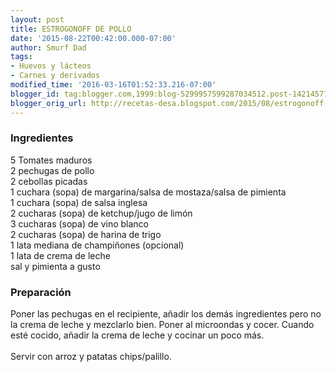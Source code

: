 ```yaml
---
layout: post
title: ESTROGONOFF DE POLLO
date: '2015-08-22T00:42:00.000-07:00'
author: Smurf Dad
tags:
- Huevos y lácteos
- Carnes y derivados
modified_time: '2016-03-16T01:52:33.216-07:00'
blogger_id: tag:blogger.com,1999:blog-5299957599287034512.post-1421457735033584996
blogger_orig_url: http://recetas-desa.blogspot.com/2015/08/estrogonoff-de-pollo.html
---
```


<h3>Ingredientes</h3>5 Tomates maduros<br />2 pechugas de pollo<br />2 cebollas picadas<br />1 cuchara (sopa) de margarina/salsa de mostaza/salsa de pimienta<br />1 cuchara (sopa) de salsa inglesa<br />2 cucharas (sopa) de ketchup/jugo de limón<br />3 cucharas (sopa) de vino blanco<br />2 cucharas (sopa) de harina de trigo<br />1 lata mediana de champiñones (opcional)<br />1 lata de crema de leche<br />sal y pimienta a gusto<br /><h3>Preparación</h3>Poner las pechugas en el recipiente, añadir los demás ingredientes pero no la crema de leche y mezclarlo bien. Poner al microondas y cocer. Cuando esté cocido, añadir la crema de leche y cocinar un poco más.<br /><br />Servir con arroz y patatas chips/palillo.